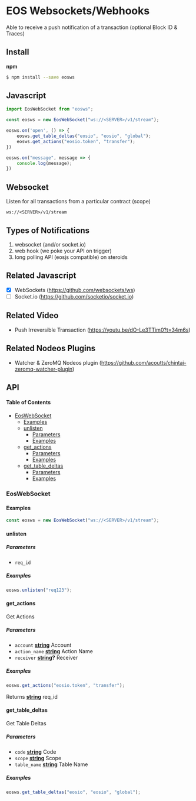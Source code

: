 # EOS Websockets/Webhooks

Able to receive a push notification of a transaction (optional Block ID & Traces)

## Install

**npm**

```bash
$ npm install --save eosws
```

## Javascript

```javascript
import EosWebSocket from "eosws";

const eosws = new EosWebSocket("ws://<SERVER>/v1/stream");

eosws.on('open', () => {
    eosws.get_table_deltas("eosio", "eosio", "global");
    eosws.get_actions("eosio.token", "transfer");
})

eosws.on("message", message => {
    console.log(message);
})
```

## Websocket

Listen for all transactions from a particular contract (scope)

```url
ws://<SERVER>/v1/stream
```

## Types of Notifications

1) websocket (and/or socket.io)
2) web hook (we poke your API on trigger)
3) long polling API (eosjs compatible) on steroids

## Related Javascript

-   [x] WebSockets (<https://github.com/websockets/ws>)
-   [ ] Socket.io (<https://github.com/socketio/socket.io>)

## Related Video

-   Push Irreversible Transaction (<https://youtu.be/dO-Le3TTim0?t=34m6s>)

## Related Nodeos Plugins

-   Watcher & ZeroMQ Nodeos plugin (<https://github.com/acoutts/chintai-zeromq-watcher-plugin>)

## API

<!-- Generated by documentation.js. Update this documentation by updating the source code. -->

#### Table of Contents

-   [EosWebSocket](#eoswebsocket)
    -   [Examples](#examples)
    -   [unlisten](#unlisten)
        -   [Parameters](#parameters)
        -   [Examples](#examples-1)
    -   [get_actions](#get_actions)
        -   [Parameters](#parameters-1)
        -   [Examples](#examples-2)
    -   [get_table_deltas](#get_table_deltas)
        -   [Parameters](#parameters-2)
        -   [Examples](#examples-3)

### EosWebSocket

#### Examples

```javascript
const eosws = new EosWebSocket("ws://<SERVER>/v1/stream");
```

#### unlisten

##### Parameters

-   `req_id`  

##### Examples

```javascript
eosws.unlisten("req123");
```

#### get_actions

Get Actions

##### Parameters

-   `account` **[string](https://developer.mozilla.org/docs/Web/JavaScript/Reference/Global_Objects/String)** Account
-   `action_name` **[string](https://developer.mozilla.org/docs/Web/JavaScript/Reference/Global_Objects/String)** Action Name
-   `receiver` **[string](https://developer.mozilla.org/docs/Web/JavaScript/Reference/Global_Objects/String)?** Receiver

##### Examples

```javascript
eosws.get_actions("eosio.token", "transfer");
```

Returns **[string](https://developer.mozilla.org/docs/Web/JavaScript/Reference/Global_Objects/String)** req_id

#### get_table_deltas

Get Table Deltas

##### Parameters

-   `code` **[string](https://developer.mozilla.org/docs/Web/JavaScript/Reference/Global_Objects/String)** Code
-   `scope` **[string](https://developer.mozilla.org/docs/Web/JavaScript/Reference/Global_Objects/String)** Scope
-   `table_name` **[string](https://developer.mozilla.org/docs/Web/JavaScript/Reference/Global_Objects/String)** Table Name

##### Examples

```javascript
eosws.get_table_deltas("eosio", "eosio", "global");
```
